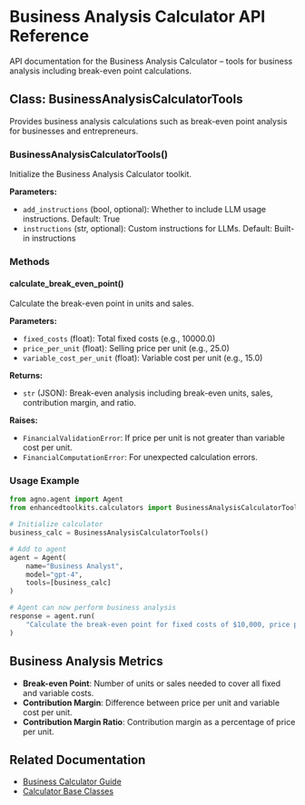 # Business Analysis Calculator API Reference

API documentation for the Business Analysis Calculator – tools for business analysis including break-even point calculations.

## Class: BusinessAnalysisCalculatorTools

Provides business analysis calculations such as break-even point analysis for businesses and entrepreneurs.

### BusinessAnalysisCalculatorTools()

Initialize the Business Analysis Calculator toolkit.

**Parameters:**
- `add_instructions` (bool, optional): Whether to include LLM usage instructions. Default: True
- `instructions` (str, optional): Custom instructions for LLMs. Default: Built-in instructions

### Methods

#### calculate_break_even_point()

Calculate the break-even point in units and sales.

**Parameters:**
- `fixed_costs` (float): Total fixed costs (e.g., 10000.0)
- `price_per_unit` (float): Selling price per unit (e.g., 25.0)
- `variable_cost_per_unit` (float): Variable cost per unit (e.g., 15.0)

**Returns:**
- `str` (JSON): Break-even analysis including break-even units, sales, contribution margin, and ratio.

**Raises:**
- `FinancialValidationError`: If price per unit is not greater than variable cost per unit.
- `FinancialComputationError`: For unexpected calculation errors.

### Usage Example

```python
from agno.agent import Agent
from enhancedtoolkits.calculators import BusinessAnalysisCalculatorTools

# Initialize calculator
business_calc = BusinessAnalysisCalculatorTools()

# Add to agent
agent = Agent(
    name="Business Analyst",
    model="gpt-4",
    tools=[business_calc]
)

# Agent can now perform business analysis
response = agent.run(
    "Calculate the break-even point for fixed costs of $10,000, price per unit $25, variable cost per unit $15"
)
```

## Business Analysis Metrics

- **Break-even Point**: Number of units or sales needed to cover all fixed and variable costs.
- **Contribution Margin**: Difference between price per unit and variable cost per unit.
- **Contribution Margin Ratio**: Contribution margin as a percentage of price per unit.

## Related Documentation

- [Business Calculator Guide](../../calculators/business.md)
- [Calculator Base Classes](base.md)
